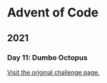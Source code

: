# Advent of Code

## 2021

### Day 11: Dumbo Octopus

[Visit the original challenge page.](https://adventofcode.com/2021/day/11)